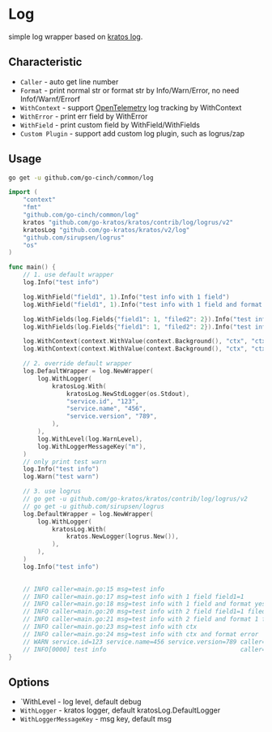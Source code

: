 # Log

simple log wrapper based on [kratos log](https://go-kratos.dev/en/docs/component/log).

## Characteristic

- `Caller` - auto get line number
- `Format` - print normal str or format str by Info/Warn/Error, no need Infof/Warnf/Errorf
- `WithContext` - support [OpenTelemetry](https://github.com/open-telemetry/opentelemetry-go) log tracking by
  WithContext
- `WithError` - print err field by WithError
- `WithField` - print custom field by WithField/WithFields
- `Custom Plugin` - support add custom log plugin, such as logrus/zap

## Usage

```bash
go get -u github.com/go-cinch/common/log
```

```go
import (
	"context"
	"fmt"
	"github.com/go-cinch/common/log"
	kratos "github.com/go-kratos/kratos/contrib/log/logrus/v2"
	kratosLog "github.com/go-kratos/kratos/v2/log"
	"github.com/sirupsen/logrus"
	"os"
)

func main() {
	// 1. use default wrapper
	log.Info("test info")

	log.WithField("field1", 1).Info("test info with 1 field")
	log.WithField("field1", 1).Info("test info with 1 field and format %s", "yes")

	log.WithFields(log.Fields{"field1": 1, "filed2": 2}).Info("test info with 2 field")
	log.WithFields(log.Fields{"field1": 1, "filed2": 2}).Info("test info with 2 field and format %d", 1)

	log.WithContext(context.WithValue(context.Background(), "ctx", "ctx")).Info("test info with ctx")
	log.WithContext(context.WithValue(context.Background(), "ctx", "ctx")).Info("test info with ctx and format %v", fmt.Errorf("error"))

	// 2. override default wrapper
	log.DefaultWrapper = log.NewWrapper(
		log.WithLogger(
			kratosLog.With(
				kratosLog.NewStdLogger(os.Stdout),
				"service.id", "123",
				"service.name", "456",
				"service.version", "789",
			),
		),
		log.WithLevel(log.WarnLevel),
		log.WithLoggerMessageKey("m"),
	)
	// only print test warn
	log.Info("test info")
	log.Warn("test warn")

	// 3. use logrus
	// go get -u github.com/go-kratos/kratos/contrib/log/logrus/v2
	// go get -u github.com/sirupsen/logrus
	log.DefaultWrapper = log.NewWrapper(
		log.WithLogger(
			kratosLog.With(
				kratos.NewLogger(logrus.New()),
			),
		),
	)
	log.Info("test info")

	
	// INFO caller=main.go:15 msg=test info
	// INFO caller=main.go:17 msg=test info with 1 field field1=1
	// INFO caller=main.go:18 msg=test info with 1 field and format yes field1=1
	// INFO caller=main.go:20 msg=test info with 2 field field1=1 filed2=2
	// INFO caller=main.go:21 msg=test info with 2 field and format 1 field1=1 filed2=2
	// INFO caller=main.go:23 msg=test info with ctx
	// INFO caller=main.go:24 msg=test info with ctx and format error
	// WARN service.id=123 service.name=456 service.version=789 caller=main.go:41 m=test warn
	// INFO[0000] test info                                     caller="main.go:57"
}
```

## Options

- `WithLevel - log level, default debug
- `WithLogger` - kratos logger, default kratosLog.DefaultLogger
- `WithLoggerMessageKey` - msg key, default msg
